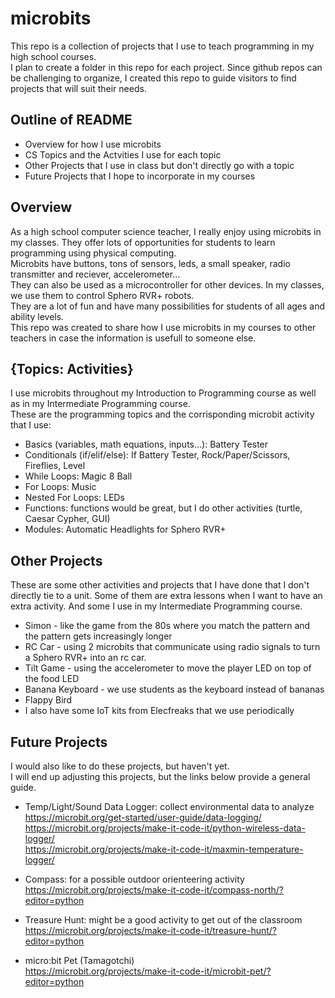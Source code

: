 # microbits

This repo is a collection of projects that I use to teach programming in my high school courses.  
I plan to create a folder in this repo for each project. Since github repos can be challenging to organize, I created this repo to guide visitors to find projects that will suit their needs. 

## Outline of README
- Overview for how I use microbits
- CS Topics and the Actvities I use for each topic
- Other Projects that I use in class but don't directly go with a topic
- Future Projects that I hope to incorporate in my courses
  
## Overview  
As a high school computer science teacher, I really enjoy using microbits in my classes.  They offer lots of opportunities for students to learn programming using physical computing.  
Microbits have buttons, tons of sensors, leds, a small speaker, radio transmitter and reciever, accelerometer...   
They can also be used as a microcontroller for other devices.  In my classes, we use them to control Sphero RVR+ robots.  
They are a lot of fun and have many possibilities for students of all ages and ability levels.  
This repo was created to share how I use microbits in my courses to other teachers in case the information is usefull to someone else.  

## {Topics: Activities}
I use microbits throughout my Introduction to Programming course as well as in my Intermediate Programming course.  
These are the programming topics and the corrisponding microbit activity that I use:  
- Basics (variables, math equations, inputs...): Battery Tester  
- Conditionals (if/elif/else): If Battery Tester, Rock/Paper/Scissors, Fireflies, Level  
- While Loops: Magic 8 Ball
- For Loops: Music  
- Nested For Loops: LEDs
- Functions: functions would be great, but I do other activities (turtle, Caesar Cypher, GUI)
- Modules: Automatic Headlights for Sphero RVR+  

## Other Projects
These are some other activities and projects that I have done that I don't directly tie to a unit.  Some of them are extra lessons when I want to have an extra activity.  And some I use in my Intermediate Programming course.  
- Simon - like the game from the 80s where you match the pattern and the pattern gets increasingly longer
- RC Car - using 2 microbits that communicate using radio signals to turn a Sphero RVR+ into an rc car.
- Tilt Game - using the accelerometer to move the player LED on top of the food LED
- Banana Keyboard - we use students as the keyboard instead of bananas  
- Flappy Bird
- I also have some IoT kits from Elecfreaks that we use periodically 

## Future Projects  
I would also like to do these projects, but haven't yet.  
I will end up adjusting this projects, but the links below provide a general guide.  

- Temp/Light/Sound Data Logger: collect environmental data to analyze  
  https://microbit.org/get-started/user-guide/data-logging/  
  https://microbit.org/projects/make-it-code-it/python-wireless-data-logger/  
  https://microbit.org/projects/make-it-code-it/maxmin-temperature-logger/
  
- Compass: for a possible outdoor orienteering activity  
  https://microbit.org/projects/make-it-code-it/compass-north/?editor=python  
  
- Treasure Hunt: might be a good activity to get out of the classroom  
  https://microbit.org/projects/make-it-code-it/treasure-hunt/?editor=python
  
- micro:bit Pet (Tamagotchi)  
  https://microbit.org/projects/make-it-code-it/microbit-pet/?editor=python
